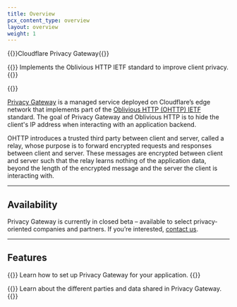 ```yaml
---
title: Overview
pcx_content_type: overview
layout: overview
weight: 1
---
```


{{<beta>}}Cloudflare Privacy Gateway{{</beta>}}

{{<description>}}
Implements the Oblivious HTTP IETF standard to improve client privacy.
{{</description>}}

{{<plan type="enterprise">}}

[Privacy Gateway](https://blog.cloudflare.com/building-privacy-into-internet-standards-and-how-to-make-your-app-more-private-today/) is a managed service deployed on Cloudflare’s edge network that implements part of the [Oblivious HTTP (OHTTP) IETF](https://www.ietf.org/archive/id/draft-thomson-http-oblivious-01.html) standard. The goal of Privacy Gateway and Oblivious HTTP is to hide the client's IP address when interacting with an application backend.

OHTTP introduces a trusted third party between client and server, called a relay, whose purpose is to forward encrypted requests and responses between client and server. These messages are encrypted between client and server such that the relay learns nothing of the application data, beyond the length of the encrypted message and the server the client is interacting with.

---

## Availability

Privacy Gateway is currently in closed beta – available to select privacy-oriented companies and partners. If you’re interested, [contact us](https://www.cloudflare.com/lp/privacy-edge/).

---

## Features

{{<feature header="Get started" href="/privacy-gateway/get-started/" cta="Get started">}}
Learn how to set up Privacy Gateway for your application.
{{</feature>}}

{{<feature header="About" href="/privacy-gateway/about/" cta="Learn more">}}
Learn about the different parties and data shared in Privacy Gateway.
{{</feature>}}